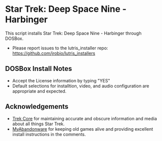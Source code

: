 # Star Trek: Deep Space Nine - Harbinger

This script installs Star Trek: Deep Space Nine - Harbinger through DOSBox.

- Please report issues to the lutris_installer repo: https://github.com/jrobio/lutris_installers

## DOSBox Install Notes

- Accept the License information by typing "YES"
- Default selections for installtion, video, and audio configuration are appropriate and expected.

## Acknowledgements

- [Trek Core](https://www.trekcore.com/) for maintaining accurate and obscure information and media about all things Star Trek.
- [MyAbandonware](http://www.myabandonware.com/) for keeping old games alive and providing excellent install instructions in the comments.